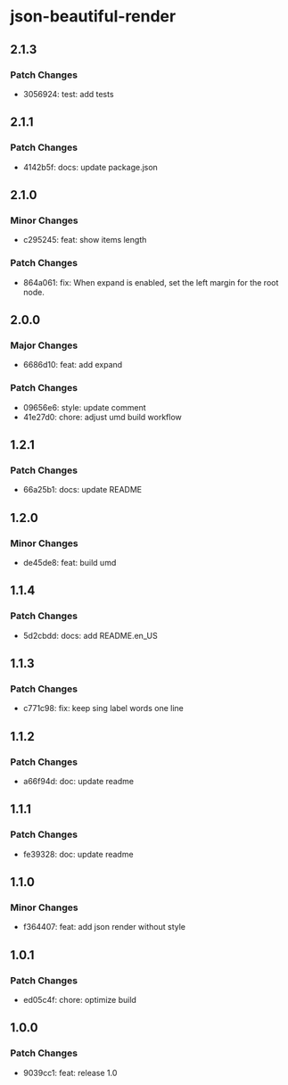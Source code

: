 # json-beautiful-render

## 2.1.3

### Patch Changes

- 3056924: test: add tests

## 2.1.1

### Patch Changes

- 4142b5f: docs: update package.json

## 2.1.0

### Minor Changes

- c295245: feat: show items length

### Patch Changes

- 864a061: fix: When expand is enabled, set the left margin for the root node.

## 2.0.0

### Major Changes

- 6686d10: feat: add expand

### Patch Changes

- 09656e6: style: update comment
- 41e27d0: chore: adjust umd build workflow

## 1.2.1

### Patch Changes

- 66a25b1: docs: update README

## 1.2.0

### Minor Changes

- de45de8: feat: build umd

## 1.1.4

### Patch Changes

- 5d2cbdd: docs: add README.en_US

## 1.1.3

### Patch Changes

- c771c98: fix: keep sing label words one line

## 1.1.2

### Patch Changes

- a66f94d: doc: update readme

## 1.1.1

### Patch Changes

- fe39328: doc: update readme

## 1.1.0

### Minor Changes

- f364407: feat: add json render without style

## 1.0.1

### Patch Changes

- ed05c4f: chore: optimize build

## 1.0.0

### Patch Changes

- 9039cc1: feat: release 1.0
